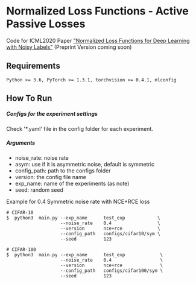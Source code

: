 # Normalized Loss Functions - Active Passive Losses
Code for ICML2020 Paper ["Normalized Loss Functions for Deep Learning with Noisy Labels"]() (Preprint Version coming soon)

## Requirements
```console
Python >= 3.6, PyTorch >= 1.3.1, torchvision >= 0.4.1, mlconfig
```

## How To Run
##### Configs for the experiment settings
Check '*.yaml' file in the config folder for each experiment.

##### Arguments
* noise_rate: noise rate
* asym: use if it is asymmetric noise, default is symmetric
* config_path: path to the configs folder
* version: the config file name
* exp_name: name of the experiments (as note)
* seed: random seed

Example for 0.4 Symmetric noise rate with NCE+RCE loss
```console
# CIFAR-10
$  python3  main.py --exp_name      test_exp            \
                    --noise_rate    0.4                 \
                    --version       nce+rce             \
                    --config_path   configs/cifar10/sym \
                    --seed          123

# CIFAR-100
$  python3  main.py --exp_name      test_exp             \
                    --noise_rate    0.4                  \
                    --version       nce+rce              \
                    --config_path   configs/cifar100/sym \
                    --seed          123
```
